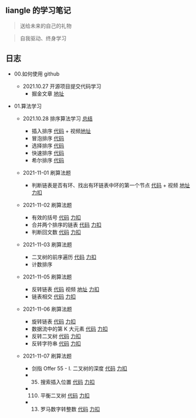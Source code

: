 ## liangle 的学习笔记

> 送给未来的自己的礼物

> 自我驱动、终身学习

## 日志

- 00.如何使用 github

  - 2021.10.27 开源项目提交代码学习
    - 掘金文章 [地址](https://juejin.cn/post/7025879447307829284/)

- 01.算法学习

  - 2021.10.28 排序算法学习 [总结](https://github.com/liangle/liangle-frontend-studybook/tree/master/algorithm/README.md)

    - 插入排序 [代码](https://github.com/liangle/liangle-frontend-studybook/tree/master/algorithm/00.w01-insertion-sort.js) + 视频[地址](https://www.bilibili.com/video/BV14r4y1C7q5)
    - 冒泡排序 [代码](https://github.com/liangle/liangle-frontend-studybook/tree/master/algorithm/01.bubble-sort.js)
    - 选择排序 [代码](https://github.com/liangle/liangle-frontend-studybook/tree/master/algorithm/02.w1-selection-sort.js)
    - 快速排序 [代码](https://github.com/liangle/liangle-frontend-studybook/tree/master/algorithm/03.w1-quick-sort.js)
    - 希尔排序 [代码](https://github.com/liangle/liangle-frontend-studybook/tree/master/algorithm/04.w1-shell-sort.js)

  - 2021-11-01 刷算法题

    - 判断链表是否有环、找出有环链表中环的第一个节点 [代码](https://github.com/liangle/liangle-frontend-studybook/tree/master/algorithm/06.w02-[141-142]-cycle.js) + 视频 [地址](https://www.bilibili.com/video/BV1kf4y1u7oA/) [力扣](https://leetcode-cn.com/problems/linked-list-cycle-ii/)

  - 2021-11-02 刷算法题

    - 有效的括号 [代码](https://github.com/liangle/liangle-frontend-studybook/tree/master/algorithm/07.w02-[20]-valid-string.js) [力扣](https://leetcode-cn.com/problems/valid-parentheses/)
    - 合并两个排序的链表 [代码](https://github.com/liangle/liangle-frontend-studybook/tree/master/algorithm/08.w02-[21]-merge-list.js) [力扣](https://leetcode-cn.com/problems/merge-two-sorted-lists/)
    - 判断回文数 [代码](https://github.com/liangle/liangle-frontend-studybook/tree/master/algorithm/09.w02-[9]-is-palindrome.js) [力扣](https://leetcode-cn.com/problems/palindrome-number/)

  - 2021-11-03 刷算法题

    - 二叉树的前序遍历 [代码](https://github.com/liangle/liangle-frontend-studybook/tree/master/algorithm/10.w02-[144]-binary-tree-traversal.js) [力扣](https://leetcode-cn.com/problems/binary-tree-preorder-traversal/)
    - 计数排序

  - 2021-11-05 刷算法题

    - 反转链表 [代码](https://github.com/liangle/liangle-frontend-studybook/tree/master/algorithm/11.w02-[024]-reverseList.js) 视频 [地址](https://www.bilibili.com/video/BV1Lg411K7py/) [力扣](https://leetcode-cn.com/problems/UHnkqh)
    - 链表相交 [代码](https://github.com/liangle/liangle-frontend-studybook/tree/master/algorithm/12.w02-[02.07]-get-intersection-node.js) [力扣](https://leetcode-cn.com/problems/intersection-of-two-linked-lists-lcci)

  - 2021-11-06 刷算法题

    - 旋转链表 [代码](https://github.com/liangle/liangle-frontend-studybook/tree/master/algorithm/13.w02-[61]-rotate-right.js) [力扣](https://leetcode-cn.com/problems/rotate-list/)
    - 数据流中的第 K 大元素 [代码](https://github.com/liangle/liangle-frontend-studybook/tree/master/algorithm/14.w02-[703]-kth-largest.js) [力扣](https://leetcode-cn.com/problems/kth-largest-element-in-a-stream)
    - 反转二叉树 [代码](https://github.com/liangle/liangle-frontend-studybook/tree/master/algorithm/15.w02-[226]-invert-tree.js) [力扣](https://leetcode-cn.com/problems/invert-binary-tree/)
    - 反转字符串 [代码](https://github.com/liangle/liangle-frontend-studybook/tree/master/algorithm/16.w02-[344]-reverse-string.js) [力扣](https://leetcode-cn.com/problems/reverse-string/)

  - 2021-11-07 刷算法题

    - 剑指 Offer 55 - I. 二叉树的深度 [代码](https://github.com/liangle/liangle-frontend-studybook/tree/master/algorithm/17.w02-[55]-max-depth.js) [力扣](https://leetcode-cn.com/problems/er-cha-shu-de-shen-du-lcof/)
    - 35. 搜索插入位置 [代码](https://github.com/liangle/liangle-frontend-studybook/tree/master/algorithm/18.w02-[35]-search-insert.js) [力扣](https://leetcode-cn.com/problems/search-insert-position/)
    - 110. 平衡二叉树 [代码](https://github.com/liangle/liangle-frontend-studybook/tree/master/algorithm/19.w02-[110]-is-balanced.js) [力扣](https://leetcode-cn.com/problems/balanced-binary-tree/)
    - 13. 罗马数字转整数 [代码](https://github.com/liangle/liangle-frontend-studybook/tree/master/algorithm/20.w02-[13]-roman-to-int.js) [力扣](https://leetcode-cn.com/problems/roman-to-integer/)
